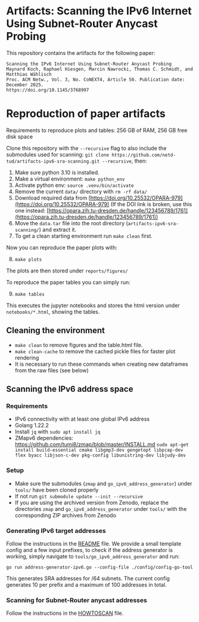 

Artifacts: Scanning the IPv6 Internet Using Subnet-Router Anycast Probing
===

This repository contains the artifacts for the following paper:
```
Scanning the IPv6 Internet Using Subnet-Router Anycast Probing
Maynard Koch, Raphael Hiesgen, Marcin Nawrocki, Thomas C. Schmidt, and Matthias Wählisch
Proc. ACM Netw., Vol. 3, No. CoNEXT4, Article 50. Publication date: December 2025.
https://doi.org/10.1145/3768997
```

# Reproduction of paper artifacts

Requirements to reproduce plots and tables: 256 GB of RAM, 256 GB free disk space

Clone this repository with the `--recursive` flag to also include the submodules used for scanning: 
`git clone https://github.com/netd-tud/artifacts-ipv6-sra-scanning.git --recursive`, then: 
1. Make sure python 3.10 is installed.
2. Make a virtual environment: `make python_env`
3. Activate python env: `source .venv/bin/activate`
4. Remove the current `data/` directory with `rm -rf data/`
5. Download required data from [https://doi.org/10.25532/OPARA-979](https://doi.org/10.25532/OPARA-979) (If the DOI link is broken, use this one instead: [https://opara.zih.tu-dresden.de/handle/123456789/1761](https://opara.zih.tu-dresden.de/handle/123456789/1761))
6. Move the `data.tar` file into the root directory (`artifacts-ipv6-sra-scanning/`) and extract it.
7. To get a clean starting environment run `make clean` first.

Now you can reproduce the paper plots with: 

8. `make plots`

The plots are then stored under `reports/figures/`

To reproduce the paper tables you can simply run:

9. `make tables`
    
This executes the jupyter notebooks and stores the html version under `notebooks/*.html`, showing the tables.

## Cleaning the environment
- `make clean` to remove figures and the table.html file.
- `make clean-cache` to remove the cached pickle files for faster plot rendering
- It is necessary to run these commands when creating new dataframes from the raw files (see below)

## Scanning the IPv6 address space
### Requirements
- IPv6 connectivity with at least one global IPv6 address
- Golang 1.22.2
- Install `jq` with `sudo apt install jq`
- ZMapv6 dependencies: https://github.com/tumi8/zmap/blob/master/INSTALL.md
`sudo apt-get install build-essential cmake libgmp3-dev gengetopt libpcap-dev flex byacc libjson-c-dev pkg-config libunistring-dev libjudy-dev`

### Setup
- Make sure the submodules (`zmap` and `go_ipv6_address_generator`) under `tools/` have been cloned properly
- If not run `git submodule update --init --recursive`
- If you are using the archived version from Zenodo, replace the directories `zmap` and `go_ipv6_address_generator` under `tools/` with the corresponding ZIP archives from Zenodo

### Generating IPv6 target addresses
Follow the instructions in the [README](./tools/go_ipv6_address_generator/README.md) file.
We provide a small template config and a few input prefixes, to check if the address generator is working, simply navigate to `tools/go_ipv6_address_generator` and run:

`go run address-generator-ipv6.go --config-file ./config/config-go-tool`

This generates SRA addresses for /64 subnets. The current config generates 10 per prefix and a maximum of 100 addresses in total.

### Scanning for Subnet-Router anycast addresses
Follow the instructions in the [HOWTOSCAN](./tools/HOWTOSCAN.md) file.

